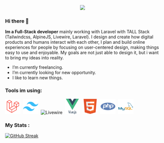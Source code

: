 <div id="header" align="center">
  <img src="https://media4.giphy.com/media/3kPDmoWdBpQPNhCnUG/giphy.gif?cid=ecf05e479haun7gse1er9z82q8rbwl7wxcknujgmomr1klf5&rid=giphy.gif&ct=s" width="200"/>
</div>


### Hi there 👋


**Im a Full-Stack developer** mainly working with Laravel with TALL Stack (Tailwindcss, AlpineJS, Livewire, Laravel).
I design and create how digital products and humans interact with each other, I plan and build online experiences for people by focusing on user-centered design, making things easy to use and enjoyable. My goals are not just able to design it, but i want to bring my ideas into reality.

- I’m currently freelancing.
- I’m currently looking for new opportunity.
- I like to learn new things.

### Tools im using:
<div>
  <img src="https://raw.githubusercontent.com/github/explore/56a826d05cf762b2b50ecbe7d492a839b04f3fbf/topics/laravel/laravel.png" title="Laravel" alt="Laravel" width="50" height="50"/>&nbsp;
  <img src="https://github.com/devicons/devicon/blob/master/icons/tailwindcss/tailwindcss-plain.svg" title="Tailwindcss" alt="Tailwindcss" width="50" height="50"/>&nbsp;
    <img src="https://forum.laravel-livewire.com/uploads/default/original/1X/9f541726632efa6a30e52c0891e1d3f8b90414a2.svg" title="Livewire" alt="Livewire" width="100" height="50"/>&nbsp;
<img src="https://github.com/devicons/devicon/blob/master/icons/vuejs/vuejs-original-wordmark.svg" title="VueJS" alt="VueJS" width="50" height="50"/>&nbsp; 
<img src="https://github.com/devicons/devicon/blob/master/icons/html5/html5-original.svg" title="HTML5" alt="HTML5" width="50" height="50"/>&nbsp;
<img src="https://github.com/devicons/devicon/blob/master/icons/php/php-plain.svg" title="PHP" alt="PHP" width="50" height="50"/>&nbsp;
<img src="https://github.com/devicons/devicon/blob/master/icons/mysql/mysql-original-wordmark.svg" title="MYSQL" alt="MYSQL" width="50" height="50"/>&nbsp;
</div>

### My Stats :
[![GitHub Streak](https://streak-stats.demolab.com/?user=alexanderivn&theme=dark)]([https://git.io/streak-stats](https://github.com/alexanderivn))


